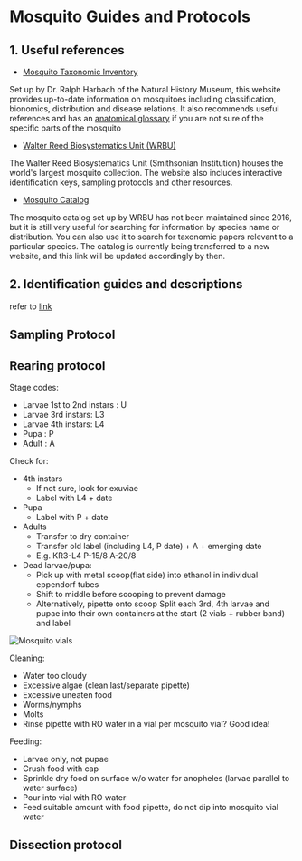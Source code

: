 # Mosquito Guides and Protocols

## 1. Useful references<br>

- [Mosquito Taxonomic Inventory](http://mosquito-taxonomic-inventory.info/)

Set up by Dr. Ralph Harbach of the Natural History Museum, this website provides up-to-date information on mosquitoes including classification, bionomics, distribution and disease relations. It also recommends useful references and has an [anatomical glossary](http://mosquito-taxonomic-inventory.info/node/11027) if you are not sure of the specific parts of the mosquito

- [Walter Reed Biosystematics Unit (WRBU)](https://www.wrbu.si.edu/)

The Walter Reed Biosystematics Unit (Smithsonian Institution) houses the world's largest mosquito collection. The website also includes interactive identification keys, sampling protocols and other resources.

- [Mosquito Catalog](http://mosquitocatalog.org/)

The mosquito catalog set up by WRBU has not been maintained since 2016, but it is still very useful for searching for information by species name or distribution. You can also use it to search for taxonomic papers relevant to a particular species.
The catalog is currently being transferred to a new website, and this link will be updated accordingly by then.

## 2. Identification guides and descriptions
refer to [link]()


## Sampling Protocol

## Rearing protocol 
Stage codes:
- Larvae 1st to 2nd instars : U
- Larvae 3rd instars: L3
- Larvae 4th instars: L4
- Pupa : P
- Adult : A

Check for:
- 4th instars
  - If not sure, look for exuviae
  - Label with L4 + date
- Pupa
  - Label with P + date
- Adults
  - Transfer to dry container
  - Transfer old label (including L4, P date) + A + emerging date 
  - E.g. KR3-L4 
         P-15/8 
         A-20/8
- Dead larvae/pupa:
  - Pick up with metal scoop(flat side) into ethanol in individual eppendorf tubes
  - Shift to middle before scooping to prevent damage
  - Alternatively, pipette onto scoop
Split each 3rd, 4th larvae and pupae into their own containers at the start (2 vials + rubber band) and label

![Mosquito vials](https://github.com/ReproLab/_lab_readme/tree/master/mosquito_images/mosquito_vials.JPG/)

Cleaning:
- Water too cloudy
- Excessive algae (clean last/separate pipette)
- Excessive uneaten food 
- Worms/nymphs
- Molts
- Rinse pipette with RO water in a vial per mosquito vial? Good idea!

Feeding:
- Larvae only, not pupae
- Crush food with cap 
- Sprinkle dry food on surface w/o water for anopheles (larvae parallel to water surface)
- Pour into vial with RO water 
- Feed suitable amount with food pipette, do not dip into mosquito vial water

## Dissection protocol


